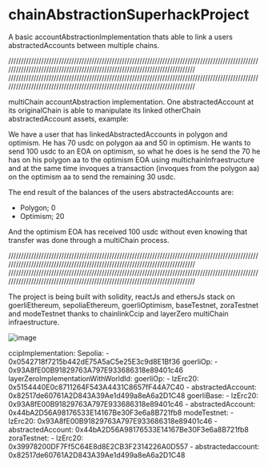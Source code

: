 # chainAbstractionSuperhackProject
A basic accountAbstractionImplementation thats able to link a users abstractedAccounts between multiple chains. 

/////////////////////////////////////////////////////////////////////////////////////////////////////////////////////////////////////////////////////////////////////////////
/////////////////////////////////////////////////////////////////////////////////////////////////////////////////////////////////////////////////////////////////////////////

multiChain accountAbstraction implementation.
One abstractedAccount at its originalChain is able to manipulate its linked otherChain abstractedAccount assets, example:

We have a user that has linkedAbstractedAccounts in polygon and optimism. He has 70 usdc on polygon aa and 50 in optimism.
He wants to send 100 usdc to an EOA on optimism, so what he does is he send the 70 he has on his polygon aa to the optimism EOA using multichainInfraestructure and at the same time invoques a transaction (invoques from the polygon aa) on the optimism aa to send the remaining 30 usdc. 

The end result of the balances of the users abstractedAccounts are:
- Polygon; 0
- Optimism; 20

And the optimism EOA has received 100 usdc without even knowing that transfer was done through a multiChain process.

/////////////////////////////////////////////////////////////////////////////////////////////////////////////////////////////////////////////////////////////////////////////
/////////////////////////////////////////////////////////////////////////////////////////////////////////////////////////////////////////////////////////////////////////////

The project is being built with solidity, reactJs and ethersJs stack on goerliEthereum, sepoliaEthereum, goerliOptimism, baseTestnet, zoraTestnet and modeTestnet thanks to chainlinkCcip and layerZero multiChain infraestructure.


![image](https://github.com/Kanoopz/chainAbstractionSuperhackProject/assets/43384993/58665289-7e2e-4ecd-ae24-74f4432c24fb)


ccipImplementation:
	Sepolia:
		- 0x0542718f7215b442dE75A5aC5e25E3c9d8E1Bf36
	goerliOp:
		- 0x93A8fE00B91829763A797E933686318e89401c46
layerZeroImplementationWithWorldId:
	goerliOp:
		- lzErc20:
			0x5154440E0c8711264F543A4431C8657fF44A7C40
		- abstractedAccount:
			0x82517de60761A2D843A39Ae1d499a8eA6a2D1C48
	goerliBase:
		- lzErc20:
			0x93A8fE00B91829763A797E933686318e89401c46
		- abstractedAccount:
			0x44bA2D56A98176533E14167Be30F3e6a8B721fb8
	modeTestnet:
		- lzErc20:
			0x93A8fE00B91829763A797E933686318e89401c46
		-abstractedAccount:
			0x44bA2D56A98176533E14167Be30F3e6a8B721fb8
	zoraTestnet:
		- lzErc20:
			0x39978200DF7Ff5C64E8d8E2CB3F2314226A0D557
		- abstractedaccount:
			0x82517de60761A2D843A39Ae1d499a8eA6a2D1C48



  
  


